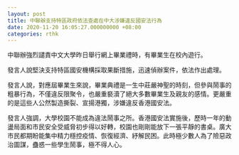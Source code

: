 ```yaml
---
layout: post
title: 中聯辦支持特區政府依法查處在中大涉嫌違反國安法行為
date: 2020-11-20 16:05:27.000000000 +08:00
categories: rthk
---
```


中聯辦強烈譴責中文大學昨日舉行網上畢業禮時，有畢業生在校內遊行。

發言人說堅決支持特區國安機構採取果斷措施，迅速偵辦案件，依法作出處理。

發言人說，對應屆畢業生來說，畢業典禮是一生中莊嚴神聖的時刻，但參與鬧事的粗暴行為，不僅違反限聚令，也嚴重褻瀆了絕大多數畢業生及親友的感情。更嚴重的是這些人公然製造撕裂、宣揚港獨，涉嫌違反香港國安法。

發言人強調，大學校園不能成為違法鬧事之所。香港國安法實施後，歷時一年的動盪局面和市民安全受威脅初步得以好轉，校園也剛剛能放下一張平靜的書桌。廣大市民都期盼能集中精力穩控疫情、恢復經濟、紓解民困。此時極少數人為了險惡政治圖謀，蠱惑一些學生鬧事，極不得人心。
